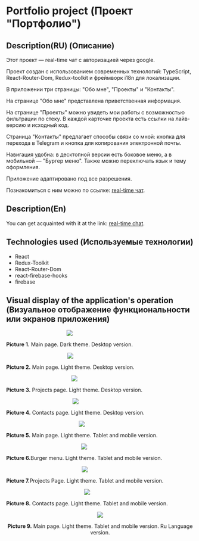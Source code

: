# Portfolio project (Проект "Портфолио")

## Description(RU) (Описание)
Этот проект — real-time чат с авторизацией через google.

Проект создан с использованием современных технологий: TypeScript, React-Router-Dom, Redux-toolkit и фреймворк i18n для локализации.

В приложении три страницы: "Обо мне", "Проекты" и "Контакты".

На странице "Обо мне" представлена приветственная информация. 

На странице "Проекты" можно увидеть мои работы с возможностью фильтрации по стеку. В каждой карточке проекта есть ссылки на лайв-версию и исходный код.

Страница "Контакты" предлагает способы связи со мной: кнопка для перехода в Telegram и кнопка для копирования электронной почты.

Навигация удобна: в десктопной версии есть боковое меню, а в мобильной — "Бургер меню". Также можно переключать язык и тему оформления. 

Приложение адаптировано под все разрешения.

Познакомиться с ним можно по ссылке: [real-time чат](https://mp-portfolio-omega.vercel.app/). 

## Description(En)

You can get acquainted with it at the link: [real-time chat](https://mp-portfolio-omega.vercel.app/).

## Technologies used (Используемые технологии)
* React
* Redux-Toolkit
* React-Router-Dom
* react-firebase-hooks
* firebase

## Visual display of the application's operation (Визуальное отображение функциональности или экранов приложения)
<div style="display: flex; flex-direction: column; justify-content: center; align-items: flex-start;">
  <div style="text-align: center; max-width: 700px;">
    <img src="src/assets/img/projectDescription/0.MainPage(dark theme, desktop version).jpg"/>
    <p><b>Picture 1.</b> Main page. Dark theme. Desktop version.</p>
  </div>
  <div style="text-align: center; max-width: 700px;">
    <img src="src/assets/img/projectDescription/1.MainPage(light theme, desktop version).jpg"/>
    <p><b>Picture 2.</b> Main page. Light theme. Desktop version.</p>
  </div>
  <div style="text-align: center;  max-width: 700px;">
    <img src="src/assets/img/projectDescription/2.ProjectsPage(light theme, desktop version).jpg"/>
    <p><b>Picture 3.</b> Projects page. Light theme. Desktop version.</p>
  </div>
  <div style="text-align: center;  max-width: 700px;">
    <img src="src/assets/img/projectDescription/3.ContactsPage(light theme, desktop version).jpg"/>
    <p><b>Picture 4.</b> Contacts page. Light theme. Desktop version.</p>
  </div>
  <div style="text-align: center;  max-width: 700px;">
    <img src="src/assets/img/projectDescription/5.MainPage(light theme, tablet and mobile version).jpg"/>
    <p><b>Picture 5.</b> Main page. Light theme. Tablet and mobile version.</p>
  </div>
  <div style="text-align: center;  max-width: 700px;">
    <img src="src/assets/img/projectDescription/6.BurgerMenu(light theme, tablet and mobile version).jpg"/>
    <p><b>Picture 6.</b>Burger menu. Light theme. Tablet and mobile version.</p>
  </div>
  <div style="text-align: center;  max-width: 700px;">
    <img src="src/assets/img/projectDescription/7.ProjectsPage(light theme, tablet and mobile version).jpg"/>
    <p><b>Picture 7.</b>Projects Page. Light theme. Tablet and mobile version.</p>
  </div>
  <div style="text-align: center;  max-width: 700px;">
    <img src="src/assets/img/projectDescription/4.ContactsPage(light theme, tablet and mobile version).jpg"/>
    <p><b>Picture 8.</b> Contacts page. Light theme. Tablet and mobile version.</p>
  </div>
  <div style="text-align: center;  max-width: 700px;">
    <img src="src/assets/img/projectDescription/8.MainPage(light theme, tablet and mobile version, language ru).jpg"/>
    <p><b>Picture 9.</b> Main page. Light theme. Tablet and mobile version. Ru Language version.</p>
  </div>
</div>


